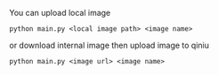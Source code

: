 You can upload local image

```
python main.py <local image path> <image name>
```

or download internal image then upload image to qiniu 
```
python main.py <image url> <image name>
```